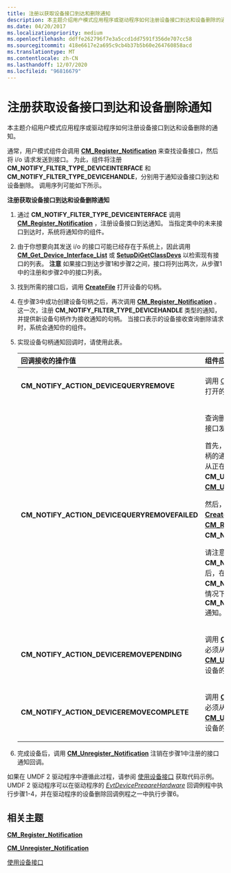 ```yaml
---
title: 注册以获取设备接口到达和删除通知
description: 本主题介绍用户模式应用程序或驱动程序如何注册设备接口到达和设备删除的通知。
ms.date: 04/20/2017
ms.localizationpriority: medium
ms.openlocfilehash: ddffe262796f7e3a5ccd1dd7591f356de707cc58
ms.sourcegitcommit: 418e6617e2a695c9cb4b37b5b60e264760858acd
ms.translationtype: MT
ms.contentlocale: zh-CN
ms.lasthandoff: 12/07/2020
ms.locfileid: "96816679"
---
```

# <a name="registering-for-notification-of-device-interface-arrival-and-device-removal"></a>注册获取设备接口到达和设备删除通知


本主题介绍用户模式应用程序或驱动程序如何注册设备接口到达和设备删除的通知。

通常，用户模式组件会调用 [**CM_Register_Notification**](/windows/win32/api/cfgmgr32/nf-cfgmgr32-cm_register_notification) 来查找设备接口，然后将 i/o 请求发送到接口。 为此，组件将注册 **CM_NOTIFY_FILTER_TYPE_DEVICEINTERFACE** 和 **CM_NOTIFY_FILTER_TYPE_DEVICEHANDLE**，分别用于通知设备接口到达和设备删除。 调用序列可能如下所示。

**注册获取设备接口到达和设备删除通知**

1. 通过 **CM_NOTIFY_FILTER_TYPE_DEVICEINTERFACE** 调用 [**CM_Register_Notification**](/windows/win32/api/cfgmgr32/nf-cfgmgr32-cm_register_notification) ，注册设备接口到达通知。 当指定类中的未来接口到达时，系统将通知你的组件。
2. 由于你想要向其发送 i/o 的接口可能已经存在于系统上，因此调用 [**CM_Get_Device_Interface_List**](/windows/win32/api/cfgmgr32/nf-cfgmgr32-cm_get_device_interface_lista) 或 [**SetupDiGetClassDevs**](/windows/win32/api/setupapi/nf-setupapi-setupdigetclassdevsw) 以检索现有接口的列表。
   **注意**  如果接口到达步骤1和步骤2之间，接口将列出两次，从步骤1中的注册和步骤2中的接口列表。

     

3. 找到所需的接口后，调用 [**CreateFile**](/windows/win32/api/fileapi/nf-fileapi-createfilea) 打开设备的句柄。
4. 在步骤3中成功创建设备句柄之后，再次调用 [**CM_Register_Notification**](/windows/win32/api/cfgmgr32/nf-cfgmgr32-cm_register_notification) 。 这一次，注册 **CM_NOTIFY_FILTER_TYPE_DEVICEHANDLE** 类型的通知，并提供新设备句柄作为接收通知的句柄。 当接口表示的设备接收查询删除请求时，系统会通知你的组件。

5. 实现设备句柄通知回调时，请使用此表。

   <div class="mx-tableFixed">
   <table>
   <colgroup>
   <col width="50%" />
   <col width="50%" />
   </colgroup>
   <thead>
   <tr class="header">
   <th align="left">回调接收的操作值</th>
   <th align="left">组件应执行的操作</th>
   </tr>
   </thead>
   <tbody>
   <tr class="odd">
   <td align="left"><strong>CM_NOTIFY_ACTION_DEVICEQUERYREMOVE</strong></td>
   <td align="left"><p>调用 <a href="/windows/win32/api/handleapi/nf-handleapi-closehandle" data-raw-source="[CloseHandle](/windows/win32/api/handleapi/nf-handleapi-closehandle)">CloseHandle</a> 关闭设备句柄。 如果未执行此操作，打开的句柄会阻止查询删除此设备。</p></td>
   </tr>
   <tr class="even">
   <td align="left"><strong>CM_NOTIFY_ACTION_DEVICEQUERYREMOVEFAILED</strong></td>
   <td align="left"><p>查询删除失败，因此设备及其接口仍然有效。 若要继续向接口发送 i/o，请打开该接口的新句柄。</p>
   <p>首先，通过调用 <a href="/windows/win32/api/cfgmgr32/nf-cfgmgr32-cm_unregister_notification" data-raw-source="[&lt;strong&gt;CM_Unregister_Notification&lt;/strong&gt;](/windows/win32/api/cfgmgr32/nf-cfgmgr32-cm_unregister_notification)"><strong>CM_Unregister_Notification</strong></a>注销旧句柄的通知。 您必须从延迟的例程执行此操作，因为您无法从正在取消注册的通知句柄的通知回调调用 <strong>CM_Unregister_Notification</strong> 。  有关详细信息，请参阅<a href="/windows/win32/api/cfgmgr32/nf-cfgmgr32-cm_unregister_notification" data-raw-source="[&lt;strong&gt;CM_Unregister_Notification&lt;/strong&gt;](/windows/win32/api/cfgmgr32/nf-cfgmgr32-cm_unregister_notification)"><strong>CM_Unregister_Notification</strong></a>的 "<strong>备注</strong>" 部分。</p>
   <p>然后，在延迟例程中继续，或在通知回调中返回 <a href="/windows/win32/api/fileapi/nf-fileapi-createfilea" data-raw-source="[&lt;strong&gt;CreateFile&lt;/strong&gt;](/windows/win32/api/fileapi/nf-fileapi-createfilea)"><strong>CreateFile</strong></a> 以创建新句柄。 然后，调用新句柄 <a href="/windows/win32/api/cfgmgr32/nf-cfgmgr32-cm_register_notification" data-raw-source="[&lt;strong&gt;CM_Register_Notification&lt;/strong&gt;](/windows/win32/api/cfgmgr32/nf-cfgmgr32-cm_register_notification)"><strong>CM_Register_Notification</strong></a> ，并 <strong>CM_NOTIFY_FILTER_TYPE_DEVICEHANDLE</strong>。</p>
   <p>请注意，如果在发送<strong>CM_NOTIFY_ACTION_DEVICEQUERYREMOVE</strong>通知后，在正在删除查询的设备上注册通知，则在未首先收到<strong>CM_NOTIFY_ACTION_DEVICEQUERYREMOVE</strong>通知的情况下，你可能会收到<strong>CM_NOTIFY_ACTION_DEVICEQUERYREMOVEFAILED</strong>通知。</p></td>
   </tr>
   <tr class="odd">
   <td align="left"><strong>CM_NOTIFY_ACTION_DEVICEREMOVEPENDING</strong></td>
   <td align="left"><p>调用 <a href="/windows/win32/api/cfgmgr32/nf-cfgmgr32-cm_unregister_notification" data-raw-source="[&lt;strong&gt;CM_Unregister_Notification&lt;/strong&gt;](/windows/win32/api/cfgmgr32/nf-cfgmgr32-cm_unregister_notification)"><strong>CM_Unregister_Notification</strong></a> 以注销句柄的通知。 必须从延迟例程执行此操作。  有关详细信息，请参阅<a href="/windows/win32/api/cfgmgr32/nf-cfgmgr32-cm_unregister_notification" data-raw-source="[&lt;strong&gt;CM_Unregister_Notification&lt;/strong&gt;](/windows/win32/api/cfgmgr32/nf-cfgmgr32-cm_unregister_notification)"><strong>CM_Unregister_Notification</strong></a>的 "<strong>备注</strong>" 部分。  如果仍有设备的打开句柄，请调用 <a href="/windows/win32/api/handleapi/nf-handleapi-closehandle" data-raw-source="[&lt;strong&gt;CloseHandle&lt;/strong&gt;](/windows/win32/api/handleapi/nf-handleapi-closehandle)"><strong>CloseHandle</strong></a> 关闭设备句柄。</p></td>
   </tr>
   <tr class="even">
   <td align="left"><strong>CM_NOTIFY_ACTION_DEVICEREMOVECOMPLETE</strong></td>
   <td align="left"><p>调用 <a href="/windows/win32/api/cfgmgr32/nf-cfgmgr32-cm_unregister_notification" data-raw-source="[&lt;strong&gt;CM_Unregister_Notification&lt;/strong&gt;](/windows/win32/api/cfgmgr32/nf-cfgmgr32-cm_unregister_notification)"><strong>CM_Unregister_Notification</strong></a> 以注销句柄的通知。 必须从延迟例程执行此操作。  有关详细信息，请参阅<a href="/windows/win32/api/cfgmgr32/nf-cfgmgr32-cm_unregister_notification" data-raw-source="[&lt;strong&gt;CM_Unregister_Notification&lt;/strong&gt;](/windows/win32/api/cfgmgr32/nf-cfgmgr32-cm_unregister_notification)"><strong>CM_Unregister_Notification</strong></a>的 "<strong>备注</strong>" 部分。  如果仍有设备的打开句柄，请调用 <a href="/windows/win32/api/handleapi/nf-handleapi-closehandle" data-raw-source="[&lt;strong&gt;CloseHandle&lt;/strong&gt;](/windows/win32/api/handleapi/nf-handleapi-closehandle)"><strong>CloseHandle</strong></a> 关闭设备句柄。</p></td>
   </tr>
   </tbody>
   </table>
   </div>
     

6. 完成设备后，调用 [**CM_Unregister_Notification**](/windows/win32/api/cfgmgr32/nf-cfgmgr32-cm_unregister_notification) 注销在步骤1中注册的接口通知回调。

如果在 UMDF 2 驱动程序中遵循此过程，请参阅 [使用设备接口](../wdf/using-device-interfaces.md) 获取代码示例。 UMDF 2 驱动程序可以在驱动程序的 [*EvtDevicePrepareHardware*](/windows-hardware/drivers/ddi/wdfdevice/nc-wdfdevice-evt_wdf_device_prepare_hardware) 回调例程中执行步骤1-4，并在驱动程序的设备删除回调例程之一中执行步骤6。

## <a name="related-topics"></a>相关主题


[**CM_Register_Notification**](/windows/win32/api/cfgmgr32/nf-cfgmgr32-cm_register_notification)

[**CM_Unregister_Notification**](/windows/win32/api/cfgmgr32/nf-cfgmgr32-cm_unregister_notification)

[使用设备接口](../wdf/using-device-interfaces.md)

